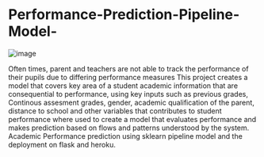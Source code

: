 # Performance-Prediction-Pipeline-Model-

![image](https://user-images.githubusercontent.com/90690026/177193151-8aef6dd4-00b9-4990-903d-180555372e13.png)

Often times, parent and teachers are not able to track the performance of their pupils due to differing performance measures
This project creates a model that covers key area of a student academic information that are consequential to performance, using
key inputs such as previous grades, Continous assesment grades, gender, academic qualification of the parent, distance to school
and other variables that contributes to student performance where used to create a model that evaluates performance and makes prediction based on flows and patterns understood by the system.
Academic Performance prediction using sklearn pipeline model and the deployment on flask and heroku.
